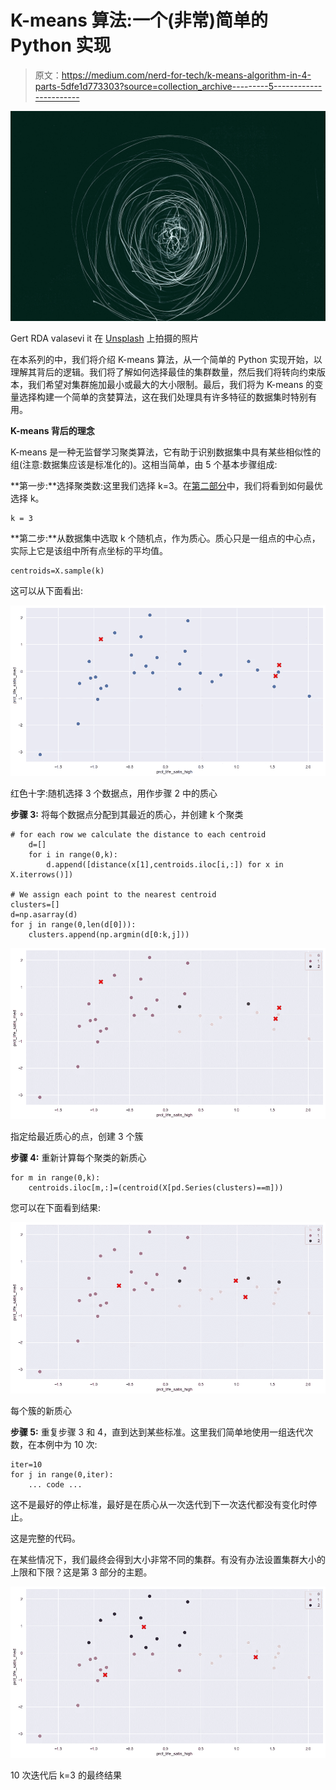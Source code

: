 # K-means 算法:一个(非常)简单的 Python 实现

> 原文：<https://medium.com/nerd-for-tech/k-means-algorithm-in-4-parts-5dfe1d773303?source=collection_archive---------5----------------------->

![](img/8f3906126997736b18fe248872a59709.png)

Gert RDA valasevi it 在 [Unsplash](https://unsplash.com?utm_source=medium&utm_medium=referral) 上拍摄的照片

在本系列的中，我们将介绍 K-means 算法，从一个简单的 Python 实现开始，以理解其背后的逻辑。我们将了解如何选择最佳的集群数量，然后我们将转向约束版本，我们希望对集群施加最小或最大的大小限制。最后，我们将为 K-means 的变量选择构建一个简单的贪婪算法，这在我们处理具有许多特征的数据集时特别有用。

**K-means 背后的理念**

K-means 是一种无监督学习聚类算法，它有助于识别数据集中具有某些相似性的组(注意:数据集应该是标准化的)。这相当简单，由 5 个基本步骤组成:

**第一步:**选择聚类数:这里我们选择 k=3。在[第二部分](https://fmarthoz.medium.com/k-means-algorithm-in-4-parts-7540d0f33339)中，我们将看到如何最优选择 k。

```
k = 3
```

**第二步:**从数据集中选取 k 个随机点，作为质心。质心只是一组点的中心点，实际上它是该组中所有点坐标的平均值。

```
centroids=X.sample(k)
```

这可以从下面看出:

![](img/ae55dc82240a05860e8582ed46d6fcf5.png)

红色十字:随机选择 3 个数据点，用作步骤 2 中的质心

**步骤 3:** 将每个数据点分配到其最近的质心，并创建 k 个聚类

```
# for each row we calculate the distance to each centroid
    d=[]
    for i in range(0,k):
        d.append([distance(x[1],centroids.iloc[i,:]) for x in X.iterrows()])

# We assign each point to the nearest centroid
clusters=[]
d=np.asarray(d)
for j in range(0,len(d[0])):
    clusters.append(np.argmin(d[0:k,j]))
```

![](img/9daf56d0bf2c8e624547232fba91d66b.png)

指定给最近质心的点，创建 3 个簇

**步骤 4:** 重新计算每个聚类的新质心

```
for m in range(0,k):
    centroids.iloc[m,:]=(centroid(X[pd.Series(clusters)==m]))
```

您可以在下面看到结果:

![](img/cd805e05962f8e9741c5b68bdce85877.png)

每个簇的新质心

**步骤 5:** 重复步骤 3 和 4，直到达到某些标准。这里我们简单地使用一组迭代次数，在本例中为 10 次:

```
iter=10
for j in range(0,iter):
    ... code ...
```

这不是最好的停止标准，最好是在质心从一次迭代到下一次迭代都没有变化时停止。

这是完整的代码。

在某些情况下，我们最终会得到大小非常不同的集群。有没有办法设置集群大小的上限和下限？这是第 3 部分的主题。

![](img/a3ea31aef8d22abb56e36241da7229ec.png)

10 次迭代后 k=3 的最终结果